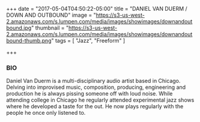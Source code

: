 +++
date = "2017-05-04T04:50:22-05:00"
title = "DANIEL VAN DUERM / DOWN AND OUTBOUND"
image = "https://s3-us-west-2.amazonaws.com/s.lumpen.com/media/images/showimages/downandoutbound.jpg"
thumbnail = "https://s3-us-west-2.amazonaws.com/s.lumpen.com/media/images/showimages/downandoutbound-thumb.png"
tags = [ "Jazz", "Freeform" ]

+++

### BIO

Daniel Van Duerm is a multi-disciplinary audio artist based in Chicago. Delving into improvised music, composition, producing, engineering and production he is always pissing someone off with loud noise. While attending college in Chicago he regularly attended experimental jazz shows where he developed a taste for the out. He now plays regularly with the people he once only listened to.
